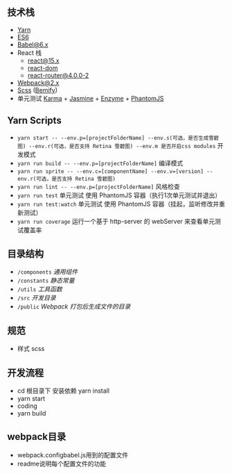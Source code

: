 ## 技术栈
- <a href="https://yarnpkg.com/" target="_blank">Yarn</a>
- <a href="http://es6.ruanyifeng.com/" target="_blank">ES6</a>
- <a href="https://babeljs.io/" target="_blank">Babel@6.x</a>
- React 栈
  - <a href="https://facebook.github.io/react/" target="_blank">react@15.x</a>
  - <a href="https://github.com/facebook/react/tree/master/packages/react-dom" target="_blank">react-dom</a>
  - <a href="https://github.com/facebook/react/tree/master/packages/react-dom" target="_blank">react-router@4.0.0-2</a>
- <a href="https://webpack.js.org/" target="_blank">Webpack@2.x</a>
- <a href="http://sass-lang.com/" target="_blank">Scss</a> (<a href="https://github.com/franzheidl/bemify" target="_blank">Bemify</a>)
- 单元测试 <a href="https://karma-runner.github.io/1.0/index.html" target="_blank">Karma</a> + <a href="https://jasmine.github.io/" target="_blank">Jasmine</a> + <a href="http://airbnb.io/enzyme/" target="_blank">Enzyme</a> + <a href="http://phantomjs.org/" target="_blank">PhantomJS</a>

## Yarn Scripts
- `yarn start -- --env.p=[projectFolderName] --env.s(可选，是否生成雪碧图) --env.r(可选，是否支持 Retina 雪碧图) --env.m 是否开启css modules`     开发模式
- `yarn run build -- --env.p=[projectFolderName]` 编译模式
- `yarn run sprite -- --env.c=[componentName] --env.v=[version] --env.r(可选，是否支持 Retina 雪碧图)`
- `yarn run lint -- --env.p=[projectFolderName]`  风格检查
- `yarn run test`       单元测试 使用 PhantomJS 容器（执行1次单元测试并退出）
- `yarn run test:watch` 单元测试 使用 PhantomJS 容器（挂起，监听修改并重新测试）
- `yarn run coverage`   运行一个基于 http-server 的 webServer 来查看单元测试覆盖率

## 目录结构
- `/components` *通用组件*
- `/constants`  *静态常量*
- `/utils`      *工具函数*
- `/src`        *开发目录*
- `/public`     *Webpack 打包后生成文件的目录*

## 规范
- 样式 scss

## 开发流程
- cd 根目录下 安装依赖 yarn install
- yarn start
- coding
- yarn build

## webpack目录
- webpack.configbabel.js用到的配置文件
- readme说明每个配置文件的功能
